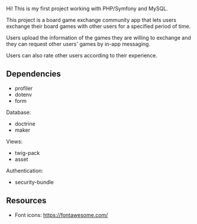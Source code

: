 Hi! This is my first project working with PHP/Symfony and MySQL.

This project is a board game exchange community app that lets users exchange their board games with other users for a specified period of time.

Users upload the information of the games they are willing to exchange and they can request other users' games by in-app messaging.

Users can also rate other users according to their experience.

## Dependencies
- profiler
- dotenv
- form

Database:
- doctrine
- maker

Views:
- twig-pack
- asset

Authentication:
- security-bundle

## Resources
- Font icons: https://fontawesome.com/